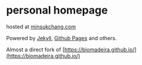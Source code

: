 # personal homepage

hosted at [minsukchang.com](https://www.minsukchang.com)

Powered by [Jekyll](http://jekyllrb.com/), [Github Pages](https://pages.github.com/) and others.

Almost a direct fork of [https://biomadeira.github.io/](https://biomadeira.github.io/)
